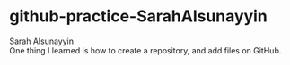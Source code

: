 # github-practice-SarahAlsunayyin
Sarah Alsunayyin  
One thing I learned is how to create a repository, and add files on GitHub.
